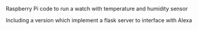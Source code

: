 
Raspberry Pi code to run a watch with temperature and humidity sensor

Including a version which implement a flask server to interface with Alexa


